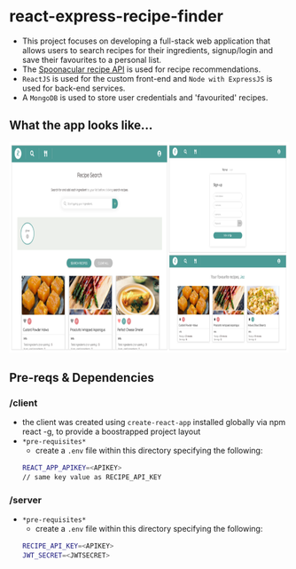 # react-express-recipe-finder

- This project focuses on developing a full-stack web application that allows users to search recipes for their ingredients, signup/login and save their favourites to a personal list.
- The [Spoonacular recipe API](https://rapidapi.com/spoonacular/api/recipe-food-nutrition/details) is used for recipe recommendations.
- `ReactJS` is used for the custom front-end and `Node with ExpressJS` is used for back-end services.
- A `MongoDB` is used to store user credentials and 'favourited' recipes.

## What the app looks like...
<p align="center">
<img src="./app_screenshot.png" width="800" height="380" />
</p>

## Pre-reqs & Dependencies

### /client

- the client was created using `create-react-app` installed globally via npm react -g, to provide a boostrapped project layout
- `*pre-requisites*`
  - create a `.env` file within this directory specifying the following:
  ``` bash
  REACT_APP_APIKEY=<APIKEY>
  // same key value as RECIPE_API_KEY
  ```

### /server

- `*pre-requisites*`
  - create a `.env` file within this directory specifying the following:
  ``` bash
  RECIPE_API_KEY=<APIKEY>
  JWT_SECRET=<JWTSECRET>
  ```